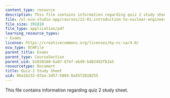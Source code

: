 ```yaml
---
content_type: resource
description: This file contains information regarding quiz 2 study sheet.
file: /ol-ocw-studio-app/courses/22-01-introduction-to-nuclear-engineering-and-ionizing-radiation-fall-2016/0be2b23207aa3d5758046a5572818255_MIT22_01F16_Quiz2_Study.pdf
file_size: 391810
file_type: application/pdf
learning_resource_types:
- Exams
license: https://creativecommons.org/licenses/by-nc-sa/4.0/
ocw_type: OCWFile
parent_title: Exams
parent_type: CourseSection
parent_uid: b1820160-6a87-87ef-ebd9-bd82492fb3a5
resourcetype: Document
title: Quiz 2 Study Sheet
uid: 0be2b232-07aa-3d57-5804-6a5572818255
---
```

This file contains information regarding quiz 2 study sheet.
